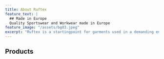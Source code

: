 ```yaml
---
title: About Ruftex
feature_text: |
  ## Made in Europe
  Quality Sportswear and Workwear made in Europe
feature_image: "/assets/bg03.jpeg"
excerpt: "Ruftex is a startingpoint for garments used in a demanding environment."
---
```


## Products
